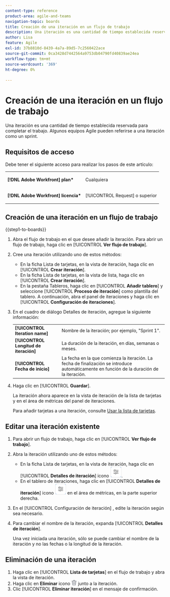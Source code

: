 ```yaml
---
content-type: reference
product-area: agile-and-teams
navigation-topic: boards
title: Creación de una iteración en un flujo de trabajo
description: Una iteración es una cantidad de tiempo establecida reservada para completar el trabajo. Algunos equipos Agile pueden referirse a una iteración como un sprint.
author: Lisa
feature: Agile
exl-id: 37b8810d-8439-4a7a-89d5-7c2560422ace
source-git-commit: 0ca3428d7442564a9753db04790fd40839ae24ea
workflow-type: tm+mt
source-wordcount: '369'
ht-degree: 0%

---
```


# Creación de una iteración en un flujo de trabajo

Una iteración es una cantidad de tiempo establecida reservada para completar el trabajo. Algunos equipos Agile pueden referirse a una iteración como un sprint.

## Requisitos de acceso

Debe tener el siguiente acceso para realizar los pasos de este artículo:

<table style="table-layout:auto"> 
 <col> 
 </col> 
 <col> 
 </col> 
 <tbody> 
  <tr> 
   <td role="rowheader"><strong>[!DNL Adobe Workfront] plan*</strong></td> 
   <td> <p>Cualquiera</p> </td> 
  </tr> 
  <tr> 
   <td role="rowheader"><strong>[!DNL Adobe Workfront] licencia*</strong></td> 
   <td> <p>[!UICONTROL Request] o superior</p> </td> 
  </tr> 
 </tbody> 
</table>

## Creación de una iteración en un flujo de trabajo

{{step1-to-boards}}

1. Abra el flujo de trabajo en el que desee añadir la iteración. Para abrir un flujo de trabajo, haga clic en [!UICONTROL **Ver flujo de trabajo**].
1. Cree una iteración utilizando uno de estos métodos:

   * En la ficha Lista de tarjetas, en la vista de iteración, haga clic en [!UICONTROL **Crear iteración**].
   * En la ficha Lista de tarjetas, en la vista de lista, haga clic en [!UICONTROL **Crear iteración**].
   * En la pestaña Tableros, haga clic en [!UICONTROL **Añadir tablero**] y seleccione [!UICONTROL **Proceso de iteración**] como plantilla del tablero. A continuación, abra el panel de iteraciones y haga clic en [!UICONTROL **Configuración de iteraciones**].

1. En el cuadro de diálogo Detalles de iteración, agregue la siguiente información:

   <table style="table-layout:auto"> 
    <tbody> 
     <tr> 
      <td><strong>[!UICONTROL Iteration name]</strong></td> 
      <td>Nombre de la iteración; por ejemplo, "Sprint 1".</td> 
     </tr> 
     <tr> 
      <td><strong>[!UICONTROL Longitud de iteración]</strong></td> 
      <td>La duración de la iteración, en días, semanas o meses.</td> 
     </tr>
     <tr> 
      <td><strong>[!UICONTROL Fecha de inicio]</strong></td> 
      <td>La fecha en la que comienza la iteración. La fecha de finalización se introduce automáticamente en función de la duración de la iteración.</td> 
     </tr> 
    </tbody> 
   </table>

1. Haga clic en [!UICONTROL **Guardar**].

   La iteración ahora aparece en la vista de iteración de la lista de tarjetas y en el área de métricas del panel de iteraciones.

   Para añadir tarjetas a una iteración, consulte [Usar la lista de tarjetas](/help/quicksilver/agile/use-boards-agile-planning-tools/use-card-list.md).

## Editar una iteración existente

1. Para abrir un flujo de trabajo, haga clic en [!UICONTROL **Ver flujo de trabajo**].
1. Abra la iteración utilizando uno de estos métodos:

   * En la ficha Lista de tarjetas, en la vista de iteración, haga clic en [!UICONTROL **Detalles de iteración**] icono ![Detalles de iteración](assets/iteration-details-button.png).
   * En el tablero de iteraciones, haga clic en [!UICONTROL **Detalles de iteración**] icono ![Detalles de iteración](assets/iteration-details-button.png) en el área de métricas, en la parte superior derecha.

1. En el [!UICONTROL Configuración de iteración] , edite la iteración según sea necesario.
1. Para cambiar el nombre de la iteración, expanda [!UICONTROL **Detalles de iteración**].

   Una vez iniciada una iteración, sólo se puede cambiar el nombre de la iteración y no las fechas o la longitud de la iteración.

<!--   

1. <span class="preview">To add goals to the iteration, expand [!UICONTROL **Goals**].</span>
1. <span class="preview">Click [!UICONTROL **Add goal**], and type the goal name.</span>

   <span class="preview">As goals are completed during the iteration, you can select the check box to mark them complete, or click the **Delete** icon ![Delete icon](assets/delete.png) to delete a goal. The metrics area on the top right of the iteration shows how many goals exist and how many have been completed.</span>

<div class="preview">

## Assign cards to the next iteration

Use the [!UICONTROL Next Iteration] column to move cards from the current iteration to the next iteration, without sending them to the backlog first.

1. Move a card to the [!UICONTROL **Next Iteration**] column, or add a new card directly in the column.
1. Access the next iteration by clicking the [!UICONTROL **Next Iteration**] column title, or by clicking the up-pointing arrow next to the iteration name on the top of the screen.

   The cards that you marked to come over to the next iteration are placed in the columns that correspond with their status.

</div>
-->

## Eliminación de una iteración

1. Haga clic en [!UICONTROL **Lista de tarjetas**] en el flujo de trabajo y abra la vista de iteración.
1. Haga clic en **Eliminar** icono ![Icono Eliminar](assets/delete.png) junto a la iteración.
1. Clic [!UICONTROL **Eliminar iteración**] en el mensaje de confirmación.
